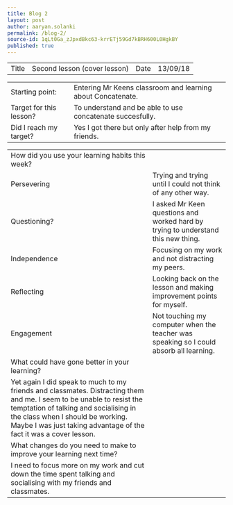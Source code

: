 ```yaml
---
title: Blog 2
layout: post
author: aaryan.solanki
permalink: /blog-2/
source-id: 1qLt0Ga_zJpxdBkc63-krrETj59Gd7kBRH600L0HgkBY
published: true
---
```

<table>
  <tr>
    <td>Title</td>
    <td>Second lesson (cover lesson)</td>
    <td>Date</td>
    <td>13/09/18</td>
  </tr>
</table>


<table>
  <tr>
    <td>Starting point:</td>
    <td>Entering Mr Keens classroom and learning about Concatenate.</td>
  </tr>
  <tr>
    <td>Target for this lesson?</td>
    <td>To understand and be able to use concatenate succesfully.</td>
  </tr>
  <tr>
    <td>Did I reach my target? </td>
    <td>Yes I got there but only after help from my friends.</td>
  </tr>
</table>


<table>
  <tr>
    <td>How did you use your learning habits this week?</td>
    <td></td>
  </tr>
  <tr>
    <td>Persevering</td>
    <td>Trying and trying until I could not think of any other way.</td>
  </tr>
  <tr>
    <td>Questioning?</td>
    <td>I asked Mr Keen questions and worked hard by trying to understand this new thing.</td>
  </tr>
  <tr>
    <td>Independence</td>
    <td>Focusing on my work and not distracting my peers.</td>
  </tr>
  <tr>
    <td>Reflecting</td>
    <td>Looking back on the lesson and making improvement points for myself.</td>
  </tr>
  <tr>
    <td>Engagement</td>
    <td>Not touching my computer when the teacher was speaking so I could absorb all learning.</td>
  </tr>
  <tr>
    <td>What could have gone better in your learning?</td>
    <td></td>
  </tr>
  <tr>
    <td>Yet again I did speak to much to my friends and classmates. Distracting them and me. I seem to be unable to resist the temptation of talking and socialising in the class when I should be working. Maybe I was just taking advantage of the fact it was a cover lesson.</td>
    <td></td>
  </tr>
  <tr>
    <td>What changes do you need to make to improve your learning next time?</td>
    <td></td>
  </tr>
  <tr>
    <td>I need to focus more on my work and cut down the time spent talking and socialising with my friends and classmates.</td>
    <td></td>
  </tr>
</table>


